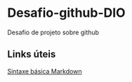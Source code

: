 # Desafio-github-DIO

Desafio de projeto sobre github


## Links úteis
[Sintaxe básica Markdown](https://www.markdownguide.org/)


